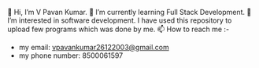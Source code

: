 👋 Hi, I’m V Pavan Kumar.
🌱 I’m currently learning Full Stack Development.
👀 I’m interested in software development.
I have used this repository to upload few programs which was done by me.
📫 How to reach me :-
- my email: vpavankumar26122003@gmail.com
- my phone number: 8500061597

